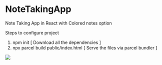 # NoteTakingApp
Note Taking App in React with Colored notes option


Steps to configure project
1. npm init [ Download all the dependencies ]
2. npx parcel build public/index.html [ Serve the files via parcel bundler ]


<img src = "https://imageupload.io/ib/ObGtYOlbpdUDIlq_1698808304.png"></img>

